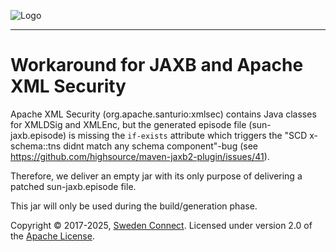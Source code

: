 ![Logo](https://docs.swedenconnect.se/schemas/img/sweden-connect.png)

------

# Workaround for JAXB and Apache XML Security


Apache XML Security (org.apache.santurio:xmlsec) contains Java classes for XMLDSig and XMLEnc, but the generated
episode file (sun-jaxb.episode) is missing the `if-exists` attribute which triggers the
"SCD x-schema::tns didnt match any schema component"-bug (see https://github.com/highsource/maven-jaxb2-plugin/issues/41).

Therefore, we deliver an empty jar with its only purpose of delivering a patched sun-jaxb.episode file.

This jar will only be used during the build/generation phase.


Copyright &copy; 2017-2025, [Sweden Connect](https://swedenconnect.se). Licensed under version 2.0 of the [Apache License](http://www.apache.org/licenses/LICENSE-2.0).
